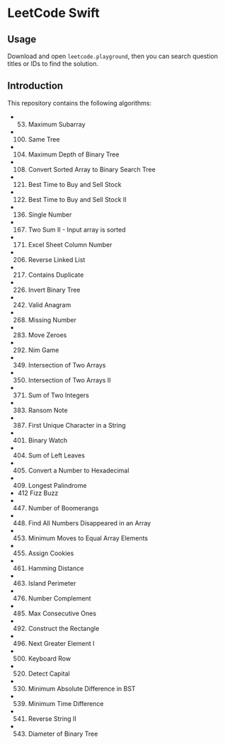 # LeetCode Swift

## Usage

Download and open `leetcode.playground`, then you can search question titles or IDs to find the solution.

## Introduction

This repository contains the following algorithms:

- 53. Maximum Subarray
- 100. Same Tree
- 104. Maximum Depth of Binary Tree
- 108. Convert Sorted Array to Binary Search Tree
- 121. Best Time to Buy and Sell Stock
- 122. Best Time to Buy and Sell Stock II
- 136. Single Number
- 167. Two Sum II - Input array is sorted
- 171. Excel Sheet Column Number
- 206. Reverse Linked List
- 217. Contains Duplicate
- 226. Invert Binary Tree
- 242. Valid Anagram
- 268. Missing Number
- 283. Move Zeroes
- 292. Nim Game
- 349. Intersection of Two Arrays
- 350. Intersection of Two Arrays II
- 371. Sum of Two Integers
- 383. Ransom Note
- 387. First Unique Character in a String
- 401. Binary Watch
- 404. Sum of Left Leaves
- 405. Convert a Number to Hexadecimal
- 409. Longest Palindrome
- 412 Fizz Buzz
- 447. Number of Boomerangs
- 448. Find All Numbers Disappeared in an Array
- 453. Minimum Moves to Equal Array Elements
- 455. Assign Cookies
- 461. Hamming Distance
- 463. Island Perimeter
- 476. Number Complement
- 485. Max Consecutive Ones
- 492. Construct the Rectangle
- 496. Next Greater Element I
- 500. Keyboard Row
- 520. Detect Capital
- 530. Minimum Absolute Difference in BST
- 539. Minimum Time Difference
- 541. Reverse String II
- 543. Diameter of Binary Tree


